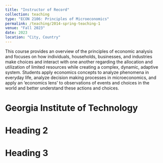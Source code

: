 ```yaml
---
title: "Instructor of Record"
collection: teaching
type: "ECON 2106: Principles of Microeconomics"
permalink: /teaching/2014-spring-teaching-1
venue: "Fall 2023"
date: 2023
location: "City, Country"
---
```


This course provides an overview of the principles of economic analysis and focuses on how individuals, households, businesses, and industries make choices and interact with one another regarding the allocation and utilization of limited resources while creating a complex, dynamic, adaptive system. Students apply economics concepts to analyze phenomena in everyday life, analyze decision making processes in microeconomics, and apply an ‘economics lens’ to observations of events and choices in the world and better understand these actions and choices. 

Georgia Institute of Technology 
====== 

Heading 2
======

Heading 3
======
